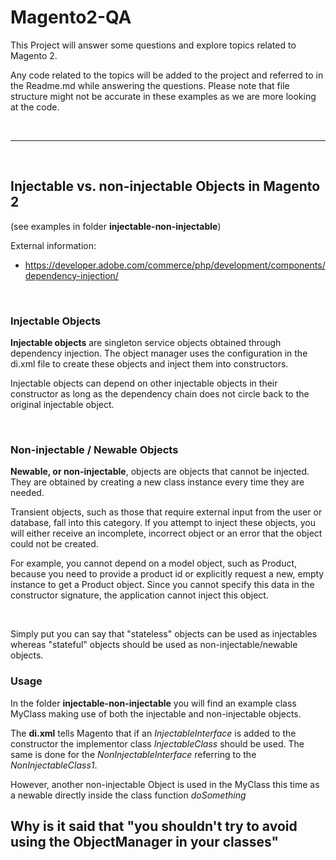 # Magento2-QA

This Project will answer some questions and explore topics related to Magento 2.

Any code related to the topics will be added to the project and referred to in the Readme.md while answering the questions.
Please note that file structure might not be accurate in these examples as we are more looking at the code.

<br>

***
<br>

## Injectable vs. non-injectable Objects in Magento 2
(see examples in folder **injectable-non-injectable**)

External information: 
- https://developer.adobe.com/commerce/php/development/components/dependency-injection/

<br>

### Injectable Objects

**Injectable objects** are singleton service objects obtained through dependency injection. The object manager uses the configuration in the di.xml file to create these objects and inject them into constructors.

Injectable objects can depend on other injectable objects in their constructor as long as the dependency chain does not circle back to the original injectable object.

<br>

### Non-injectable / Newable Objects

**Newable, or non-injectable**, objects are objects that cannot be injected. They are obtained by creating a new class instance every time they are needed.

Transient objects, such as those that require external input from the user or database, fall into this category. If you attempt to inject these objects, you will either receive an incomplete, incorrect object or an error that the object could not be created.

For example, you cannot depend on a model object, such as Product, because you need to provide a product id or explicitly request a new, empty instance to get a Product object. Since you cannot specify this data in the constructor signature, the application cannot inject this object.

<br>

Simply put you can say that "stateless" objects can be used as injectables whereas "stateful" objects should be used as non-injectable/newable objects.

### Usage
In the folder **injectable-non-injectable** you will find an example class MyClass making use of both the injectable and non-injectable objects.

The **di.xml** tells Magento that if an *InjectableInterface* is added to the constructor the implementor class *InjectableClass* should be used. The same is done for the *NonInjectableInterface* referring to the *NonInjectableClass1*.

However, another non-injectable Object is used in the MyClass this time as a newable directly inside the class function *doSomething*


## Why is it said that "you shouldn't try to avoid using the ObjectManager in your classes"

